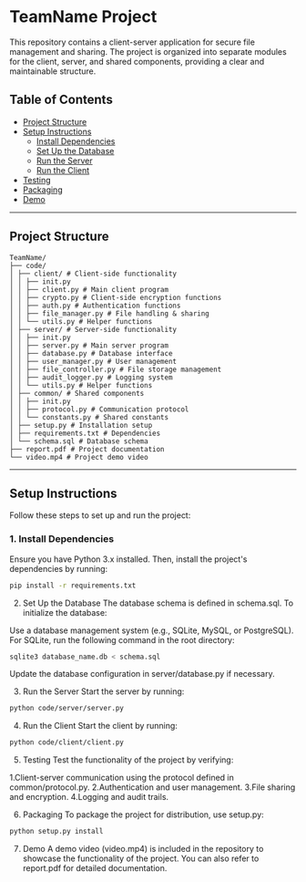 # TeamName Project

This repository contains a client-server application for secure file management and sharing. The project is organized into separate modules for the client, server, and shared components, providing a clear and maintainable structure.

## Table of Contents

- [Project Structure](#project-structure)
- [Setup Instructions](#setup-instructions)
  - [Install Dependencies](#install-dependencies)
  - [Set Up the Database](#set-up-the-database)
  - [Run the Server](#run-the-server)
  - [Run the Client](#run-the-client)
- [Testing](#testing)
- [Packaging](#packaging)
- [Demo](#demo)

---

## Project Structure
```
TeamName/
├── code/
│ ├── client/ # Client-side functionality
│ │ ├── init.py
│ │ ├── client.py # Main client program
│ │ ├── crypto.py # Client-side encryption functions
│ │ ├── auth.py # Authentication functions
│ │ ├── file_manager.py # File handling & sharing
│ │ └── utils.py # Helper functions
│ ├── server/ # Server-side functionality
│ │ ├── init.py
│ │ ├── server.py # Main server program
│ │ ├── database.py # Database interface
│ │ ├── user_manager.py # User management
│ │ ├── file_controller.py # File storage management
│ │ ├── audit_logger.py # Logging system
│ │ └── utils.py # Helper functions
│ ├── common/ # Shared components
│ │ ├── init.py
│ │ ├── protocol.py # Communication protocol
│ │ └── constants.py # Shared constants
│ ├── setup.py # Installation setup
│ ├── requirements.txt # Dependencies
│ └── schema.sql # Database schema
├── report.pdf # Project documentation
└── video.mp4 # Project demo video
```
---

## Setup Instructions

Follow these steps to set up and run the project:

### 1. Install Dependencies

Ensure you have Python 3.x installed. Then, install the project's dependencies by running:

```bash
pip install -r requirements.txt
```

2. Set Up the Database
The database schema is defined in schema.sql. To initialize the database:

Use a database management system (e.g., SQLite, MySQL, or PostgreSQL).
For SQLite, run the following command in the root directory:
```bash
sqlite3 database_name.db < schema.sql
```

Update the database configuration in server/database.py if necessary.

3. Run the Server
Start the server by running:

```bash
python code/server/server.py
```
4. Run the Client
Start the client by running:

```bash
python code/client/client.py
```

5. Testing
Test the functionality of the project by verifying:

1.Client-server communication using the protocol defined in common/protocol.py.
2.Authentication and user management.
3.File sharing and encryption.
4.Logging and audit trails.

6. Packaging
To package the project for distribution, use setup.py:

```bash
python setup.py install
```
7. Demo
A demo video (video.mp4) is included in the repository to showcase the functionality of the project. You can also refer to report.pdf for detailed documentation.